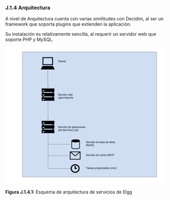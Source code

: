 ### J.1.4 Arquitectura

A nivel de Arquitectura cuenta con varias similitudes con Decidim, al ser un framework que soporta plugins que extienden la aplicación. 

Su instalación es relativamente sencilla, al requerir un servidor web que soporte PHP y MySQL. 

![image alt text](image_1.png)

**Figura J.1.4.1:** Esquema de arquitectura de servicios de Elgg


